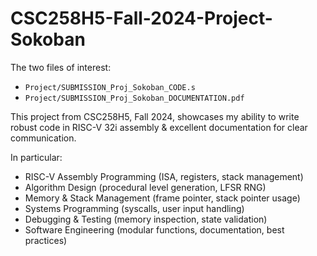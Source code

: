 # CSC258H5-Fall-2024-Project-Sokoban
The two files of interest:
* `Project/SUBMISSION_Proj_Sokoban_CODE.s`
* `Project/SUBMISSION_Proj_Sokoban_DOCUMENTATION.pdf`

This project from CSC258H5, Fall 2024, showcases my ability to write robust code in RISC-V 32i assembly &amp; excellent documentation for clear communication.

In particular:

* RISC-V Assembly Programming (ISA, registers, stack management)
* Algorithm Design (procedural level generation, LFSR RNG)
* Memory & Stack Management (frame pointer, stack pointer usage)
* Systems Programming (syscalls, user input handling)
* Debugging & Testing (memory inspection, state validation)
* Software Engineering (modular functions, documentation, best practices)
